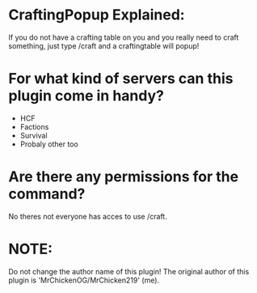 # CraftingPopup Explained:
If you do not have a crafting table on you and you really need to craft something, just type /craft and a craftingtable will popup!

# For what kind of servers can this plugin come in handy?
- HCF
- Factions
- Survival
- Probaly other too

# Are there any permissions for the command?
No theres not everyone has acces to use /craft.

# NOTE:
Do not change the author name of this plugin! The original author of this plugin is 'MrChickenOG/MrChicken219' (me).
